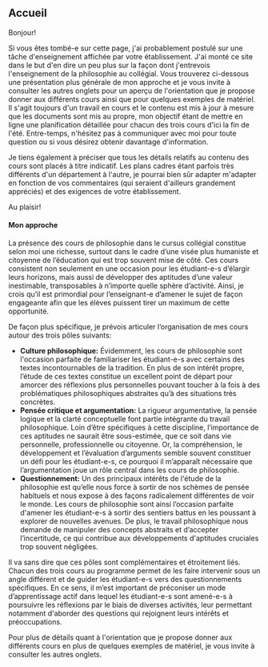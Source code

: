 Accueil
-------

Bonjour!

Si vous êtes tombé-e sur cette page, j'ai probablement postulé sur une tâche d'enseignement affichée par votre établissement. J'ai monté ce site dans le but d'en dire un peu plus sur la façon dont j'entrevois l'enseignement de la philosophie au collégial. Vous trouverez ci-dessous une présentation plus générale de mon approche et je vous invite à consulter les autres onglets pour un aperçu de l'orientation que je propose donner aux différents cours ainsi que pour quelques exemples de matériel. Il s'agit toujours d'un travail en cours et le contenu est mis à jour à mesure que les documents sont mis au propre, mon objectif étant de mettre en ligne une planification détaillée pour chacun des trois cours d'ici la fin de l'été. Entre-temps, n'hésitez pas à communiquer avec moi pour toute question ou si vous désirez obtenir davantage d'information.

Je tiens également à préciser que tous les détails relatifs au contenu des cours sont placés à titre indicatif. Les plans cadres étant parfois très différents d'un département à l'autre, je pourrai bien sûr adapter m'adapter en fonction de vos commentaires (qui seraient d'ailleurs grandement appréciés) et des exigences de votre établissement.

Au plaisir!


#### Mon approche

La présence des cours de philosophie dans le cursus collégial constitue selon moi une richesse, surtout dans le cadre d’une visée plus humaniste et citoyenne de l’éducation qui est trop souvent mise de côté. 
Ces cours consistent non seulement en une occasion pour les étudiant-e-s d’élargir leurs horizons, mais aussi de développer des aptitudes d’une valeur inestimable, transposables à n’importe quelle sphère d’activité. 
Ainsi, je crois qu’il est primordial pour l’enseignant-e d’amener le sujet de façon engageante afin que les élèves puissent tirer un maximum de cette opportunité.

De façon plus spécifique, je prévois articuler l’organisation de mes cours autour des trois pôles suivants:

* **Culture philosophique:** Évidemment, les cours de philosophie sont l'occasion parfaite de familiariser les étudiant-e-s avec certains des textes incontournables de la tradition. En plus de son intérêt propre, l’étude de ces textes constitue un excellent point de départ pour amorcer des réflexions plus personnelles pouvant toucher à la fois à des problématiques philosophiques abstraites qu’à des situations très concrètes.
* **Pensée critique et argumentation:** La rigueur argumentative, la pensée logique et la clarté conceptuelle font partie intégrante du travail philosophique. Loin d’être spécifiques à cette discipline, l’importance de ces aptitudes ne saurait être sous-estimée, que ce soit dans vie personnelle, professionnelle ou citoyenne. Or, la compréhension, le développement et l’évaluation d’arguments semble souvent constituer un défi pour les étudiant-e-s, ce pourquoi il m’apparaît nécessaire que l’argumentation joue un rôle central dans les cours de philosophie.
* **Questionnement:** Un des principaux intérêts de l'étude de la philosophie est qu’elle nous force à sortir de nos schèmes de pensée habituels et nous expose à des façons radicalement différentes de voir le monde. Les cours de philosophie sont ainsi l’occasion parfaite d'amener les étudiant-e-s à sortir des sentiers battus en les poussant à explorer de nouvelles avenues. De plus, le travail philosophique nous demande de manipuler des concepts abstraits et d’accepter l’incertitude, ce qui contribue aux développements d'aptitudes cruciales trop souvent négligées. 

Il va sans dire que ces pôles sont complémentaires et étroitement liés. Chacun des trois cours au programme permet de les faire intervenir sous un angle différent et de guider les étudiant-e-s vers des questionnements spécifiques. En ce sens, il m’est important de préconiser un mode d’apprentissage actif dans lequel les étudiant-e-s sont amené-e-s à poursuivre les réflexions par le biais de diverses activités, leur permettant notamment d'aborder des questions qui rejoignent leurs intérêts et préoccupations. 

Pour plus de détails quant à l'orientation que je propose donner aux différents cours en plus de quelques exemples de matériel, je vous invite à consulter les autres onglets.

